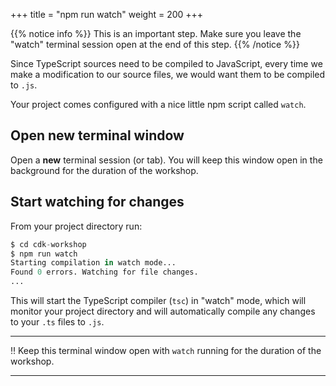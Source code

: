 +++
title = "npm run watch"
weight = 200
+++

{{% notice info %}} This is an important step. Make sure you leave the "watch"
terminal session open at the end of this step. {{% /notice %}}

Since TypeScript sources need to be compiled to JavaScript, every time we make a
modification to our source files, we would want them to be compiled to `.js`.

Your project comes configured with a nice little npm script called `watch`.

## Open new terminal window

Open a __new__ terminal session (or tab). You will keep this window open in the
background for the duration of the workshop.

## Start watching for changes

From your project directory run:

```s
$ cd cdk-workshop
$ npm run watch
Starting compilation in watch mode...
Found 0 errors. Watching for file changes.
...
```

This will start the TypeScript compiler (`tsc`) in "watch" mode, which will
monitor your project directory and will automatically compile any changes to
your `.ts` files to `.js`.

----

‼️ Keep this terminal window open with `watch` running for the duration of the workshop.

----
